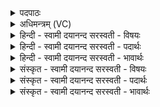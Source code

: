 <details><summary>पदपाठः</summary>

वि॒धेम॑। ते॒। प॒र॒मे। जन्म॑न्। अ॒ग्ने॒। वि॒धेम॑। स्तोमैः॑। अव॑रे। स॒धस्थ॒ इति॑ स॒धऽस्थे॑। यस्मा॑त्। योनेः॑। उ॒दारि॒थेत्यु॒त्ऽआरि॑थ। यजे॑। तम्। प्र। त्व इति॒ त्वे। ह॒वीषि॑। जु॒हु॒रे॒। समि॑द्ध॒ इति॒ सम्ऽइ॑द्धे। ७५।
</details>

<details><summary>अधिमन्त्रम् (VC)</summary>

- अग्निर्देवता
- गृत्समद ऋषिः
- आर्षी त्रिष्टुप्
- धैवतः
</details>

<details><summary>हिन्दी - स्वामी दयानन्द सरस्वती  - विषयः</summary>

फिर उसी विषय को अगले मन्त्र में कहा है ॥
</details>

<details><summary>हिन्दी - स्वामी दयानन्द सरस्वती  - पदार्थः</summary>

पदार्थान्वयभाषाः -  हे (अग्ने) योगीजन ! (ते) तेरे (परमे) सब से अति उत्तम योग के संस्कार से उत्पन्न हुए (जन्मन्) जन्म में वा (त्वे) तेरे वर्त्तमान जन्म में (अवरे) न्यून (सधस्थे) एक साथ स्थान में वर्त्तमान हम लोग (स्तोमैः) स्तुतियों से (विधेम) सत्कारपूर्वक तेरी सेवा करें, तू हम लोगों को (यस्मात्) जिस (योनेः) स्थान से (उदारिथ) अच्छे-अच्छे साधनों के सहित प्राप्त हो, (तम्) उस स्थान को मैं (प्र, यजे) अच्छे प्रकार प्राप्त होऊँ और जैसे होम करनेवाले लोग (समिद्धे) अच्छे प्रकार जलते हुए अग्नि में (हवींषि) होम करने योग्य वस्तुओं को (जुहुरे) होमते हैं, वैसे योगाग्नि में हम लोग दुःखों के होम का (विधेम) विधान करें ॥७५ ॥
</details>

<details><summary>हिन्दी - स्वामी दयानन्द सरस्वती  - भावार्थः</summary>

भावार्थभाषाः -  इस संसार में योग के संस्कार से युक्त जिस जीव का पवित्र भाव से जन्म होता है, वह संस्कार की प्रबलता से योग ही के जानने की चाहना करनेवाला होता है और उसका जो सेवन करते हैं, वे भी योग की चाहना करनेवाले होते हैं, उक्त सब योगीजन जैसे अग्नि इन्धन को जलाता है, वैसे समस्त दुःख अशुद्धि भाव को योग से जलाते हैं ॥७५ ॥
</details>

<details><summary>संस्कृत - स्वामी दयानन्द सरस्वती  - विषयः</summary>

पुनस्तमेव विषयमाह ॥
</details>

<details><summary>संस्कृत - स्वामी दयानन्द सरस्वती  - पदार्थः</summary>

पदार्थान्वयभाषाः -  हे अग्ने योगिन् ! ते तव परमे जन्मन् त्वे वर्त्तमानेऽवरे सधस्थे वर्त्तमाना वयं स्तोमैर्विधेम, त्वमस्मान् यस्माद् योनेरुदारिथ, तं योनिमहं प्रयजे, यथा होतारः समिद्धे अग्नौ हवींषि जुहुरे, तथा योगाग्नौ दुःखसमूहस्य होमं विधेम ॥७५ ॥
</details>

<details><summary>संस्कृत - स्वामी दयानन्द सरस्वती  - भावार्थः</summary>

भावार्थभाषाः -  इह यस्य योगसंस्कारयुक्तस्य जीवस्य पवित्रोपचितं जन्म जायते, स संस्कारबलाद् योगिजिज्ञासुरेव भवति। ये तं सेवन्ते तेऽपि योगजिज्ञासवो सर्व एतेऽग्निरिन्धनानीव सर्वामशुद्धिं योगेन दहन्ति ॥७५ ॥
</details>